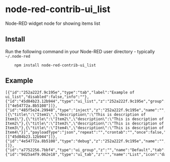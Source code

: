 node-red-contrib-ui_list
========================

Node-RED widget node for showing items list


Install
-------

Run the following command in your Node-RED user directory - typically `~/.node-red`

        npm install node-red-contrib-ui_list

Example
-------
```
[{"id":"252a222f.9c195e","type":"tab","label":"Example of ui_list","disabled":false,"info":""},{"id":"45d84b23.12b944","type":"ui_list","z":"252a222f.9c195e","group":"a7752256.7bbf4","name":"","order":0,"width":"6","height":"5","x":250,"y":100,"wires":[["4e54772a.8b5108"]]},{"id":"485f5e24.29948","type":"inject","z":"252a222f.9c195e","name":"","topic":"","payload":"[{\"title\":\"Item1\",\"description\":\"This is description of Item1\"},{\"title\":\"Item2\",\"description\":\"This is description of Item2\"},{\"title\":\"Item3\",\"description\":\"This is description of Item3\"},{\"title\":\"Item4\",\"description\":\"This is description of Item4\"}]","payloadType":"json","repeat":"","crontab":"","once":false,"onceDelay":0.1,"x":110,"y":100,"wires":[["45d84b23.12b944"]]},{"id":"4e54772a.8b5108","type":"debug","z":"252a222f.9c195e","name":"","active":true,"tosidebar":true,"console":false,"tostatus":false,"complete":"false","x":410,"y":100,"wires":[]},{"id":"a7752256.7bbf4","type":"ui_group","z":"","name":"Default","tab":"9d25a4f9.062e18","disp":true,"width":"6","collapse":false},{"id":"9d25a4f9.062e18","type":"ui_tab","z":"","name":"List","icon":"dashboard"}]
```
